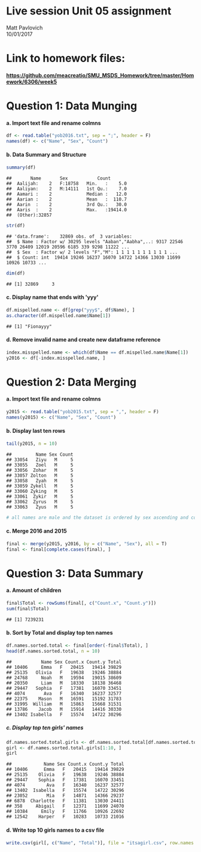 # Live session Unit 05 assignment
Matt Pavlovich  
10/01/2017  



# Link to homework files:
#### https://github.com/meacreatio/SMU_MSDS_Homework/tree/master/Homework/6306/week5

# Question 1: Data Munging 
#### a. Import text file and rename colmns

```r
df <- read.table("yob2016.txt", sep = ";", header = F)
names(df) <- c("Name", "Sex", "Count")
```

#### b. Data Summary and Structure

```r
summary(df)
```

```
##       Name       Sex           Count        
##  Aalijah:    2   F:18758   Min.   :    5.0  
##  Aaliyan:    2   M:14111   1st Qu.:    7.0  
##  Aamari :    2             Median :   12.0  
##  Aarian :    2             Mean   :  110.7  
##  Aarin  :    2             3rd Qu.:   30.0  
##  Aaris  :    2             Max.   :19414.0  
##  (Other):32857
```

```r
str(df)
```

```
## 'data.frame':	32869 obs. of  3 variables:
##  $ Name : Factor w/ 30295 levels "Aaban","Aabha",..: 9317 22546 3770 26409 12019 20596 6185 339 9298 11222 ...
##  $ Sex  : Factor w/ 2 levels "F","M": 1 1 1 1 1 1 1 1 1 1 ...
##  $ Count: int  19414 19246 16237 16070 14722 14366 13030 11699 10926 10733 ...
```

```r
dim(df)
```

```
## [1] 32869     3
```

#### c. Display name that ends with 'yyy'

```r
df.mispelled.name <- df[grep("yyy$", df$Name), ]
as.character(df.mispelled.name$Name[1])
```

```
## [1] "Fionayyy"
```

#### d. Remove invalid name and create new dataframe reference

```r
index.misspelled.name <- which(df$Name == df.mispelled.name$Name[1])
y2016 <- df[-index.misspelled.name, ]
```

# Question 2: Data Merging
#### a. Import text file and rename colmns

```r
y2015 <- read.table("yob2015.txt", sep = ",", header = F)
names(y2015) <- c("Name", "Sex", "Count")
```

#### b. Display last ten rows

```r
tail(y2015, n = 10)
```

```
##         Name Sex Count
## 33054   Ziyu   M     5
## 33055   Zoel   M     5
## 33056  Zohar   M     5
## 33057 Zolton   M     5
## 33058   Zyah   M     5
## 33059 Zykell   M     5
## 33060 Zyking   M     5
## 33061  Zykir   M     5
## 33062  Zyrus   M     5
## 33063   Zyus   M     5
```

```r
# all names are male and the dataset is ordered by sex ascending and count descending
```

#### c. Merge 2016 and 2015

```r
final <- merge(y2015, y2016, by = c("Name", "Sex"), all = T)
final <- final[complete.cases(final), ]
```

# Question 3: Data Summary
#### a. Amount of children

```r
final$Total <- rowSums(final[, c("Count.x", "Count.y")])
sum(final$Total)
```

```
## [1] 7239231
```

#### b. Sort by Total and display top ten names

```r
df.names.sorted.total <- final[order(-final$Total), ]
head(df.names.sorted.total, n = 10)
```

```
##           Name Sex Count.x Count.y Total
## 10406     Emma   F   20415   19414 39829
## 25135   Olivia   F   19638   19246 38884
## 24768     Noah   M   19594   19015 38609
## 20350     Liam   M   18330   18138 36468
## 29447   Sophia   F   17381   16070 33451
## 4074       Ava   F   16340   16237 32577
## 22375    Mason   M   16591   15192 31783
## 31995  William   M   15863   15668 31531
## 13786    Jacob   M   15914   14416 30330
## 13402 Isabella   F   15574   14722 30296
```

##### c. Display top ten girls' names

```r
df.names.sorted.total.girls <- df.names.sorted.total[df.names.sorted.total$Sex == "F", ]
girl <- df.names.sorted.total.girls[1:10, ]
girl
```

```
##            Name Sex Count.x Count.y Total
## 10406      Emma   F   20415   19414 39829
## 25135    Olivia   F   19638   19246 38884
## 29447    Sophia   F   17381   16070 33451
## 4074        Ava   F   16340   16237 32577
## 13402  Isabella   F   15574   14722 30296
## 23052       Mia   F   14871   14366 29237
## 6878  Charlotte   F   11381   13030 24411
## 358     Abigail   F   12371   11699 24070
## 10384     Emily   F   11766   10926 22692
## 12542    Harper   F   10283   10733 21016
```

#### d. Write top 10 girls names to a csv file

```r
write.csv(girl[, c("Name", "Total")], file = "itsagirl.csv", row.names = F)
```
